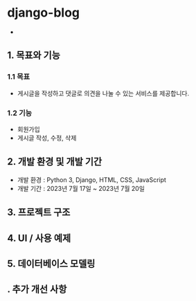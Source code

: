 # django-blog
- 

## 1. 목표와 기능

### 1.1 목표
- 게시글을 작성하고 댓글로 의견을 나눌 수 있는 서비스를 제공합니다.

### 1.2 기능
- 회원가입
- 게시글 작성, 수정, 삭제

## 2. 개발 환경 및 개발 기간
- 개발 환경 : Python 3, Django, HTML, CSS, JavaScript
- 개발 기간 : 2023년 7월 17일 ~ 2023년 7월 20일

## 3. 프로젝트 구조


## 4. UI / 사용 예제


## 5. 데이터베이스 모델링




## . 추가 개선 사항

